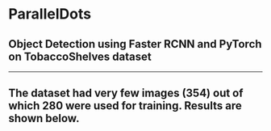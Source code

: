 # ParallelDots
## Object Detection using Faster RCNN and PyTorch on TobaccoShelves dataset
-----------------------------------------------------------------------------
## The dataset had very few images (354) out of which 280 were used for training. Results are shown below.
